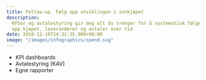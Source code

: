 ```yaml
---
title: Follow-up. Følg opp utviklingen i innkjøpet
description:
  KPIer og avtalestyring gir deg alt du trenger for å systematisk følge
  opp kjøpet, leverandører og avtaler over tid
date: 2018-12-16T14:31:35.000+00:00
image: "/images/infographics/spend.svg"
---
```


<ul>

<li> KPI dashboards</li>

<li> Avtalestyring (KAV)</li>

<li> Egne rapporter</li>

</ul>
